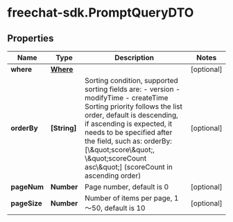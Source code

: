 # freechat-sdk.PromptQueryDTO

## Properties

Name | Type | Description | Notes
------------ | ------------- | ------------- | -------------
**where** | [**Where**](Where.md) |  | [optional] 
**orderBy** | **[String]** | Sorting condition, supported sorting fields are: - version - modifyTime - createTime  Sorting priority follows the list order, default is descending, if ascending is expected, it needs to be specified after the field, such as: orderBy: [\\\&quot;score\\\&quot;, \\\&quot;scoreCount asc\\\&quot;] (scoreCount in ascending order)  | [optional] 
**pageNum** | **Number** | Page number, default is 0 | [optional] 
**pageSize** | **Number** | Number of items per page, 1～50, default is 10 | [optional] 


